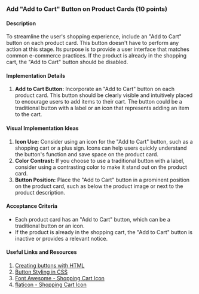 ### Add "Add to Cart" Button on Product Cards (10 points)

#### Description

To streamline the user's shopping experience, include an "Add to Cart" button on each product card. This button doesn't have to perform any action at this stage. Its purpose is to provide a user interface that matches common e-commerce practices. If the product is already in the shopping cart, the "Add to Cart" button should be disabled.

#### Implementation Details

1. **Add to Cart Button:** Incorporate an "Add to Cart" button on each product card. This button should be clearly visible and intuitively placed to encourage users to add items to their cart. The button could be a traditional button with a label or an icon that represents adding an item to the cart.

#### Visual Implementation Ideas

1. **Icon Use:** Consider using an icon for the "Add to Cart" button, such as a shopping cart or a plus sign. Icons can help users quickly understand the button's function and save space on the product card.
2. **Color Contrast:** If you choose to use a traditional button with a label, consider using a contrasting color to make it stand out on the product card.
3. **Button Position:** Place the "Add to Cart" button in a prominent position on the product card, such as below the product image or next to the product description.

#### Acceptance Criteria

- Each product card has an "Add to Cart" button, which can be a traditional button or an icon.
- If the product is already in the shopping cart, the "Add to Cart" button is inactive or provides a relevant notice.

#### Useful Links and Resources

1. [Creating buttons with HTML](https://www.w3schools.com/tags/tag_button.asp)
2. [Button Styling in CSS](https://www.w3schools.com/css/css3_buttons.asp)
3. [Font Awesome - Shopping Cart Icon](https://fontawesome.com/v5.15/icons/shopping-cart)
4. [flaticon - Shopping Cart Icon](https://www.flaticon.com/free-icons/cart)
